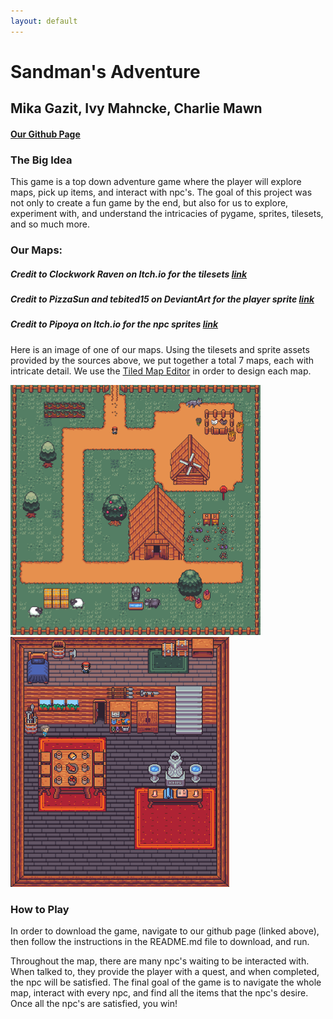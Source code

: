 ```yaml
---
layout: default
---
```


# Sandman's Adventure
## Mika Gazit, Ivy Mahncke, Charlie Mawn
#### [Our Github Page](https://github.com/olincollege/top-down-dungeon-crawler)


### The Big Idea
This game is a top down adventure game where the player will explore maps, pick up items, and interact with npc's. The goal of this project was not only to create a fun game by the end, but also for us to explore, experiment with, and understand the intricacies of pygame, sprites, tilesets, and so much more. 


### Our Maps:
##### Credit to Clockwork Raven on Itch.io for the tilesets [link](https://itch.io/s/87673/raven-fantasy-tilesets-full-collection)
##### Credit to PizzaSun and tebited15 on DeviantArt for the player sprite [link](https://www.deviantart.com/pizzasun/art/Pokemon-XY-Male-Trainer-Gen-IV-Style-698428061)
##### Credit to Pipoya on Itch.io for the npc sprites [link](https://pipoya.itch.io/pipoya-free-rpg-character-sprites-32x32)

Here is an image of one of our maps. Using the tilesets and sprite assets provided by the sources above, we put together a total 7 maps, each with intricate detail. We use the [Tiled Map Editor](https://thorbjorn.itch.io/tiled) in order to design each map. 


<img src="Game_image_1.png" width="400" height="400"><img src="Game_image_2.png" width="350" height="400">


### How to Play
In order to download the game, navigate to our github page (linked above), then follow the instructions in the README.md file to download, and run. 

Throughout the map, there are many npc's waiting to be interacted with. When talked to, they provide the player with a quest, and when completed, the npc will be satisfied. The final goal of the game is to navigate the whole map, interact with every npc, and find all the items that the npc's desire. Once all the npc's are satisfied, you win!





